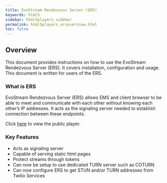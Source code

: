 ```yaml
---
title: EvoStream Rendezvous Server (ERS)
keywords: html5
sidebar: html5players_sidebar
permalink: html5players_ersoverview.html
toc: false
---
```




## Overview

This document provides instructions on how to use the EvoStream Rendezvous Server (ERS). It covers installation, configuration and usage. This document is written for users of the ERS.



### What is ERS

EvoStream Rendezvous Server (ERS) allows EMS and client browser to be able to meet and communicate with each other without knowing each other’s IP addresses. It acts as the signaling server needed to establish connection between these endpoints.

Click [here](http://ers.evostream.com:5050/demov2/evoplayers.html) to view the public player. 



### Key Features

- Acts as signaling server
- Capable of serving static html pages
- Protect streams through tokens
- Can now be setup to use dedicated TURN server such as COTURN
- Can now configure ERS to get STUN and/or TURN addresses from Twilio Services


